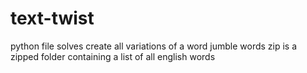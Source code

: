 # text-twist
python file solves create all variations of a word jumble
words zip is a zipped folder containing a list of all english words
